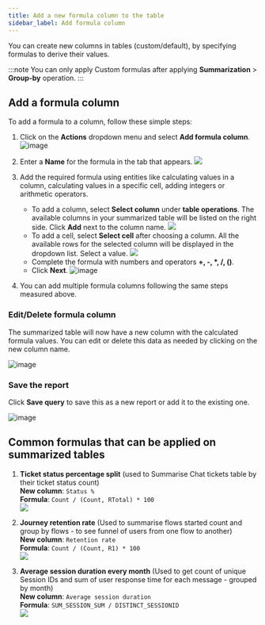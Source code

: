 ```yaml
---
title: Add a new formula column to the table 
sidebar_label: Add formula column  
---
```


You can create new columns in tables (custom/default), by specifying formulas to derive their values.


:::note
You can only apply Custom formulas after applying **Summarization** > **Group-by** operation. 
:::

## Add a formula column  

To add a formula to a column, follow these simple steps:

1. Click on the **Actions** dropdown menu and select **Add formula column**.
    ![image](https://imgur.com/Q0xgBbH.png)
2. Enter a **Name** for the formula in the tab that appears.
    ![](https://hackmd.io/_uploads/BkRYoJqS3.png)
3. Add the required formula using entities like calculating values in a column, calculating values in a specific cell, adding integers or arithmetic operators.
    - To add a column, select **Select column** under **table operations**. The available columns in your summarized table will be listed on the right side. Click **Add** next to the column name.
    ![](https://hackmd.io/_uploads/rkgPsk5rn.png)
    - To add a cell, select **Select cell** after choosing a column. All the available rows for the selected column will be displayed in the dropdown list. Select a value.
    ![](https://hackmd.io/_uploads/ry64oJcr3.png)
    - Complete the formula with numbers and operators **+, -, *, /, ()**.
    - Click **Next**.
    ![image](https://imgur.com/CYtDAC3.png)

4. You can add multiple formula columns following the same steps measured above. 

### Edit/Delete formula column

The summarized table will now have a new column with the calculated formula values. You can edit or delete this data as needed by clicking on the new column name.

![image](https://imgur.com/hsS3KsT.png)

### Save the report 

Click **Save query** to save this as a new report or add it to the existing one. 

![image](https://imgur.com/b9IVjeS.png)


## Common formulas that can be applied on summarized tables

1. **Ticket status percentage split** (used to Summarise Chat tickets table by their ticket status count)      
**New column**: `Status %`     
**Formula**: `Count / (Count, RTotal) * 100`     
![](https://i.imgur.com/fQmaZzl.png)

2. **Journey retention rate** (Used to summarise flows started count and group by flows - to see funnel of users from one flow to another)     
**New column**: `Retention rate`     
**Formula**: `Count / (Count, R1) * 100`     
![](https://i.imgur.com/fKPKvKh.png)

3. **Average session duration every month** (Used to get count of unique Session IDs and sum of user response time for each message - grouped by month)     
**New column**: `Average session duration`     
**Formula**: `SUM_SESSION_SUM / DISTINCT_SESSIONID`     
![](https://i.imgur.com/FGREMwr.png)




